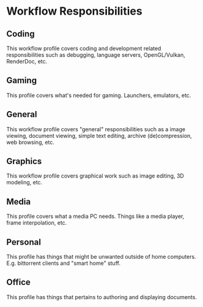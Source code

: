 # Workflow Responsibilities

## Coding

This workflow profile covers coding and development related responsibilities such as debugging, language servers, OpenGL/Vulkan, RenderDoc, etc.

## Gaming

This profile covers what's needed for gaming. Launchers, emulators, etc.

## General

This workflow profile covers "general" responsibilities such as a image viewing, document viewing, simple text editing, archive (de)compression, web browsing, etc.

## Graphics

This workflow profile covers graphical work such as image editing, 3D modeling, etc.

## Media

This profile covers what a media PC needs. Things like a media player, frame interpolation, etc.

## Personal

This profile has things that might be unwanted outside of home computers. E.g. bittorrent clients and "smart home" stuff.

## Office

This profile has things that pertains to authoring and displaying documents.
